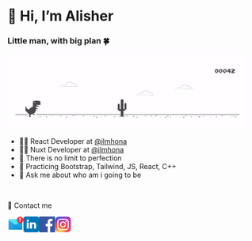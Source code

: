 <h1>👋 Hi, I’m Alisher</h1>

<h3>Little man, with big plan 🍀</h3>

<a target="_blank" rel="noopener noreferrer" href="https://github.com/AlisherNarzulloev/AlisherNarzulloev/blob/1a251d2d1a0c14e0fe71d8366b14ef97e2356630/files/dino.gif"><img src="https://github.com/AlisherNarzulloev/AlisherNarzulloev/blob/1a251d2d1a0c14e0fe71d8366b14ef97e2356630/files/dino.gif" alt="Bored" title="Bored!" style="max-width: 100%;"></a>

<ul>
  <li>👨‍💼 React Developer at <a href="https://www.linkedin.com/company/ilmhona/mycompany/">@ilmhona</a></li>
  <li>👨‍💼 Nuxt Developer at <a href="https://www.linkedin.com/company/ilmhona/mycompany/">@ilmhona</a></li>
  <li>🌱 There is no limit to perfection</li>
  <li>🙌 Practicing Bootstrap, Tailwind, JS, React, C++</li>
  <li>
💬 Ask me about who am i going to be</li>
</ul>
<br>



<p>🙋 Contact me</p>
<a href="mailto:alishernarzulloev@yandex.com" target="_blank">
  <img align="left" alt="Mail " width="21px" src="https://github.com/AlisherNarzulloev/AlisherNarzulloev/blob/f622018a0931243cf494b9053b87acc2a0cbd23d/files/mail.png" style="width: 2rem">
</a>
<a href="https://www.linkedin.com/in/alishernarzulloev/" target="_blank">
  <img align="left" alt="Alisher Narzulloev Linkdin" width="2rem" src="https://github.com/AlisherNarzulloev/AlisherNarzulloev/blob/f622018a0931243cf494b9053b87acc2a0cbd23d/files/linkedin.svg" style="width: 2rem;">
</a> 
<a href="https://www.facebook.com/narzulloev.alisher" target="_blank">
  <img align="left" alt="Alisher Narzulloev Facebook" width="21px" src="https://github.com/AlisherNarzulloev/AlisherNarzulloev/blob/f622018a0931243cf494b9053b87acc2a0cbd23d/files/facebook.svg" style="width: 2rem;">
</a> 
<a href="https://www.instagram.com/av1xon/" target=”_blank”>
  <img align="left" alt="Alisher Narzulloev Facebook" width="21px" src="https://github.com/AlisherNarzulloev/AlisherNarzulloev/blob/1a251d2d1a0c14e0fe71d8366b14ef97e2356630/files/instagram.svg" style="width: 2rem;">
</a> 

<!---
AlisherNarzulloev/AlisherNarzulloev is a ✨ special ✨ repository because its `README.md` (this file) appears on your GitHub profile.
You can click the Preview link to take a look at your changes.
--->
